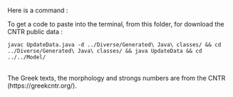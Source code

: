 Here is a command : 

To get a code to paste into the terminal, from this folder, for download the CNTR public data : 
```
javac UpdateData.java -d ../Diverse/Generated\ Java\ classes/ && cd ../Diverse/Generated\ Java\ classes/ && java UpdateData && cd ../../Model/
```

<br />
The Greek texts, the morphology and strongs numbers are from the CNTR (https://greekcntr.org/).


